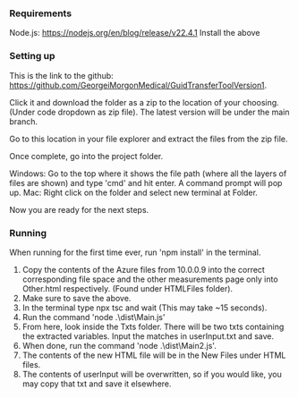 ### Requirements

Node.js: https://nodejs.org/en/blog/release/v22.4.1
Install the above

### Setting up

This is the link to the github: https://github.com/GeorgeiMorgonMedical/GuidTransferToolVersion1. 

Click it and download the folder as a zip to the location of your choosing. (Under code dropdown as zip file). The latest version will be under the main branch.

Go to this location in your file explorer and extract the files from the zip file.

Once complete, go into the project folder.

Windows: Go to the top where it shows the file path (where all the layers of files are shown) and type 'cmd' and hit enter. A command prompt will pop up.
Mac: Right click on the folder and select new terminal at Folder.

Now you are ready for the next steps.

### Running
When running for the first time ever, run 'npm install' in the terminal.

1. Copy the contents of the Azure files from 10.0.0.9 into the correct corresponding file space and the other measurements page only into Other.html respectively. (Found under HTMLFiles folder).
2. Make sure to save the above.
3. In the terminal type npx tsc and wait (This may take ~15 seconds).
4. Run the command 'node .\dist\Main.js'
5. From here, look inside the Txts folder. There will be two txts containing the extracted variables. Input the matches in userInput.txt and save.
6. When done, run the command 'node .\dist\Main2.js'.
7. The contents of the new HTML file will be in the New Files under HTML files.
8. The contents of userInput will be overwritten, so if you would like, you may copy that txt and save it elsewhere.
